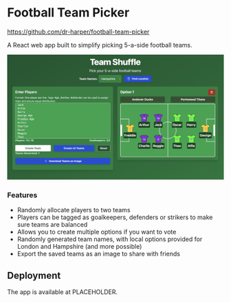 # Football Team Picker
https://github.com/dr-harper/football-team-picker

A React web app built to simplify picking 5-a-side football teams.

![Screenshot](teamshuffle.jpg)

### Features

- Randomly allocate players to two teams
- Players can be tagged as goalkeepers, defenders or strikers to make sure teams are balanced
- Allows you to create multiple options if you want to vote
- Randomly generated team names, with local options provided for London and Hampshire (and more possible)
- Export the saved teams as an image to share with friends


## Deployment

The app is available at PLACEHOLDER. 


